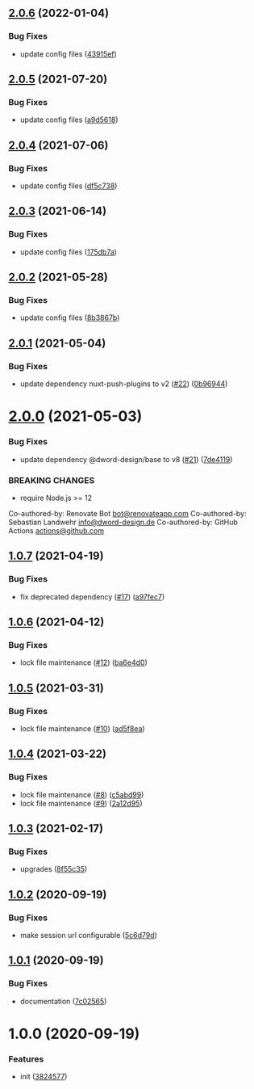## [2.0.6](https://github.com/dword-design/nuxt-chargebee/compare/v2.0.5...v2.0.6) (2022-01-04)


### Bug Fixes

* update config files ([43915ef](https://github.com/dword-design/nuxt-chargebee/commit/43915efe78088c0746dad906700925696ccfa6c4))

## [2.0.5](https://github.com/dword-design/nuxt-chargebee/compare/v2.0.4...v2.0.5) (2021-07-20)


### Bug Fixes

* update config files ([a9d5618](https://github.com/dword-design/nuxt-chargebee/commit/a9d5618b1e93dd4580f9d29c95158e6afa622377))

## [2.0.4](https://github.com/dword-design/nuxt-chargebee/compare/v2.0.3...v2.0.4) (2021-07-06)


### Bug Fixes

* update config files ([df5c738](https://github.com/dword-design/nuxt-chargebee/commit/df5c738af205ec0d3d9e329d3fcb75d748788c40))

## [2.0.3](https://github.com/dword-design/nuxt-chargebee/compare/v2.0.2...v2.0.3) (2021-06-14)


### Bug Fixes

* update config files ([175db7a](https://github.com/dword-design/nuxt-chargebee/commit/175db7a7cf1162d5ca744d9f81488408c9fc3ed1))

## [2.0.2](https://github.com/dword-design/nuxt-chargebee/compare/v2.0.1...v2.0.2) (2021-05-28)


### Bug Fixes

* update config files ([8b3867b](https://github.com/dword-design/nuxt-chargebee/commit/8b3867bdc6cd02ee2c3f35962f48ddf61efca595))

## [2.0.1](https://github.com/dword-design/nuxt-chargebee/compare/v2.0.0...v2.0.1) (2021-05-04)


### Bug Fixes

* update dependency nuxt-push-plugins to v2 ([#22](https://github.com/dword-design/nuxt-chargebee/issues/22)) ([0b96944](https://github.com/dword-design/nuxt-chargebee/commit/0b96944b516f73e36eb6909e1603e88a5412f5b8))

# [2.0.0](https://github.com/dword-design/nuxt-chargebee/compare/v1.0.7...v2.0.0) (2021-05-03)


### Bug Fixes

* update dependency @dword-design/base to v8 ([#21](https://github.com/dword-design/nuxt-chargebee/issues/21)) ([7de4119](https://github.com/dword-design/nuxt-chargebee/commit/7de4119bd9852e3678727b2140dacbe8a6b0e774))


### BREAKING CHANGES

* require Node.js >= 12

Co-authored-by: Renovate Bot <bot@renovateapp.com>
Co-authored-by: Sebastian Landwehr <info@dword-design.de>
Co-authored-by: GitHub Actions <actions@github.com>

## [1.0.7](https://github.com/dword-design/nuxt-chargebee/compare/v1.0.6...v1.0.7) (2021-04-19)


### Bug Fixes

* fix deprecated dependency ([#17](https://github.com/dword-design/nuxt-chargebee/issues/17)) ([a97fec7](https://github.com/dword-design/nuxt-chargebee/commit/a97fec797eb28cbfbce21a4428d1223437197172))

## [1.0.6](https://github.com/dword-design/nuxt-chargebee/compare/v1.0.5...v1.0.6) (2021-04-12)


### Bug Fixes

* lock file maintenance ([#12](https://github.com/dword-design/nuxt-chargebee/issues/12)) ([ba6e4d0](https://github.com/dword-design/nuxt-chargebee/commit/ba6e4d05daeff978385735528affca7d5c3bd4ed))

## [1.0.5](https://github.com/dword-design/nuxt-chargebee/compare/v1.0.4...v1.0.5) (2021-03-31)


### Bug Fixes

* lock file maintenance ([#10](https://github.com/dword-design/nuxt-chargebee/issues/10)) ([ad5f8ea](https://github.com/dword-design/nuxt-chargebee/commit/ad5f8eaea659ae099d81e96924c70eae29b57606))

## [1.0.4](https://github.com/dword-design/nuxt-chargebee/compare/v1.0.3...v1.0.4) (2021-03-22)


### Bug Fixes

* lock file maintenance ([#8](https://github.com/dword-design/nuxt-chargebee/issues/8)) ([c5abd99](https://github.com/dword-design/nuxt-chargebee/commit/c5abd9986d978d8997fea6f455942c648211387b))
* lock file maintenance ([#9](https://github.com/dword-design/nuxt-chargebee/issues/9)) ([2a12d95](https://github.com/dword-design/nuxt-chargebee/commit/2a12d9559feb72027d86b852cf43610b58dac5c6))

## [1.0.3](https://github.com/dword-design/nuxt-chargebee/compare/v1.0.2...v1.0.3) (2021-02-17)


### Bug Fixes

* upgrades ([8f55c35](https://github.com/dword-design/nuxt-chargebee/commit/8f55c355063b21dd9d3730356b7a2e01939ac6be))

## [1.0.2](https://github.com/dword-design/nuxt-chargebee/compare/v1.0.1...v1.0.2) (2020-09-19)


### Bug Fixes

* make session url configurable ([5c6d79d](https://github.com/dword-design/nuxt-chargebee/commit/5c6d79d6d237c35ca1e42f05a4f716a88bb28f32))

## [1.0.1](https://github.com/dword-design/nuxt-chargebee/compare/v1.0.0...v1.0.1) (2020-09-19)


### Bug Fixes

* documentation ([7c02565](https://github.com/dword-design/nuxt-chargebee/commit/7c02565c7fc327c1fa9bab90f4c3c1f32f61414c))

# 1.0.0 (2020-09-19)


### Features

* init ([3824577](https://github.com/dword-design/nuxt-chargebee/commit/382457704bc743659b6c5a983c3e7b04b382a769))
